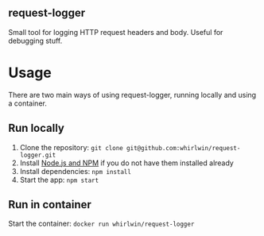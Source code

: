request-logger
--------------

Small tool for logging HTTP request headers and body. Useful for debugging stuff.

# Usage

There are two main ways of using request-logger, running locally and using a container.

## Run locally

1. Clone the repository: `git clone git@github.com:whirlwin/request-logger.git`
2. Install [Node.js and NPM](https://nodejs.org/en/download/) if you do not have them installed already
3. Install dependencies: `npm install`
4. Start the app: `npm start`

## Run in container

Start the container: `docker run whirlwin/request-logger`

